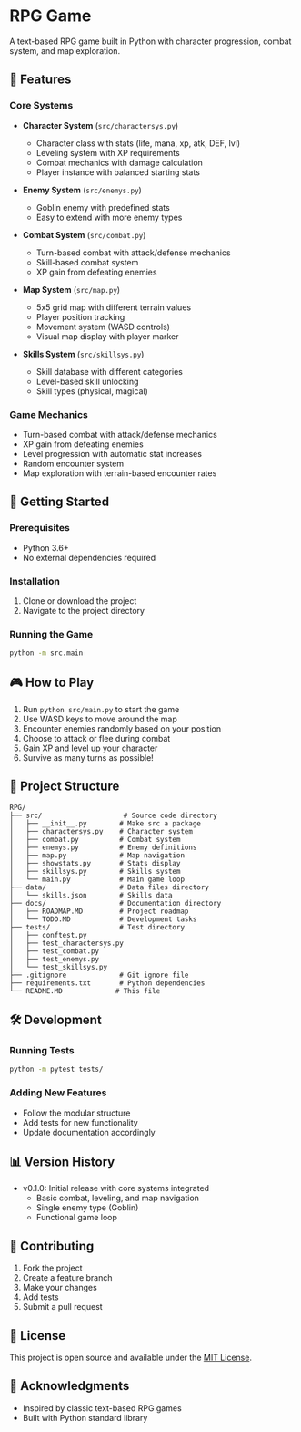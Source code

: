 # RPG Game

A text-based RPG game built in Python with character progression, combat system, and map exploration.

## 🎯 Features

### Core Systems
- **Character System** (`src/charactersys.py`)
  - Character class with stats (life, mana, xp, atk, DEF, lvl)
  - Leveling system with XP requirements
  - Combat mechanics with damage calculation
  - Player instance with balanced starting stats

- **Enemy System** (`src/enemys.py`)
  - Goblin enemy with predefined stats
  - Easy to extend with more enemy types

- **Combat System** (`src/combat.py`)
  - Turn-based combat with attack/defense mechanics
  - Skill-based combat system
  - XP gain from defeating enemies

- **Map System** (`src/map.py`)
  - 5x5 grid map with different terrain values
  - Player position tracking
  - Movement system (WASD controls)
  - Visual map display with player marker

- **Skills System** (`src/skillsys.py`)
  - Skill database with different categories
  - Level-based skill unlocking
  - Skill types (physical, magical)

### Game Mechanics
- Turn-based combat with attack/defense mechanics
- XP gain from defeating enemies
- Level progression with automatic stat increases
- Random encounter system
- Map exploration with terrain-based encounter rates

## 🚀 Getting Started

### Prerequisites
- Python 3.6+
- No external dependencies required

### Installation
1. Clone or download the project
2. Navigate to the project directory

### Running the Game
```bash
python -m src.main
```

## 🎮 How to Play

1. Run `python src/main.py` to start the game
2. Use WASD keys to move around the map
3. Encounter enemies randomly based on your position
4. Choose to attack or flee during combat
5. Gain XP and level up your character
6. Survive as many turns as possible!

## 📁 Project Structure

```
RPG/
├── src/                    # Source code directory
│   ├── __init__.py        # Make src a package
│   ├── charactersys.py    # Character system
│   ├── combat.py          # Combat system
│   ├── enemys.py          # Enemy definitions
│   ├── map.py             # Map navigation
│   ├── showstats.py       # Stats display
│   ├── skillsys.py        # Skills system
│   └── main.py            # Main game loop
├── data/                  # Data files directory
│   └── skills.json        # Skills data
├── docs/                  # Documentation directory
│   ├── ROADMAP.MD         # Project roadmap
│   └── TODO.MD            # Development tasks
├── tests/                 # Test directory
│   ├── conftest.py
│   ├── test_charactersys.py
│   ├── test_combat.py
│   ├── test_enemys.py
│   └── test_skillsys.py
├── .gitignore             # Git ignore file
├── requirements.txt       # Python dependencies
└── README.MD             # This file
```

## 🛠 Development

### Running Tests
```bash
python -m pytest tests/
```

### Adding New Features
- Follow the modular structure
- Add tests for new functionality
- Update documentation accordingly

## 📊 Version History

- v0.1.0: Initial release with core systems integrated
  - Basic combat, leveling, and map navigation
  - Single enemy type (Goblin)
  - Functional game loop

## 🤝 Contributing

1. Fork the project
2. Create a feature branch
3. Make your changes
4. Add tests
5. Submit a pull request

## 📝 License

This project is open source and available under the [MIT License](LICENSE).

## 🙏 Acknowledgments

- Inspired by classic text-based RPG games
- Built with Python standard library
